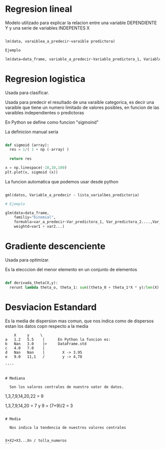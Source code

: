 # Regresion lineal

  Modelo utilizado para explicar la relacion entre una variable DEPENDIENTE Y y una serie de variables INDEPENTES X

```python

lm(data, varaiblea_a_predecir~varaible predictora)

Ejemplo

lm(data=data_frame, variable_a_predecir~Variable_predictora_1, Variable_predictora_2...Variable_predictora_N)

```


# Regresion logistica

Usada para clasificar.

Usada para predecir el resultado de una varaible categorica, es decir una varaible que tiene un numero limitado de valores posibles,
en funcion de las varaibles independientes o predictoras

En Python se define como funcion "sigmoind"

La definicion manual sería

```python

def sigmoid (array):
  res = 1/( 1 + np (-array) )
  
  return res

x = np.linespace(-10,10,100)
plt.plot(x, sigmoid (x))

```

La funcion automatica que podemos usar desde python

```python

gml(datos, Variable_a_predecir ~ lista_varialbes_predictoria)

# Ejemplo

glm(data=data_frame, 
    familiy="binomial",
    formukla=var_a_predecir~Var_predictora_1, Var_predictora_2....,Var_predictora_N,
    weightd=var1 + var2...)
```


# Gradiente descenciente

Usada para optimizar.

Es la elecccion del menor elemento en un conjunto de elementos

```Python

def derivada_theta(X,y):
  rerunt lambda theta_o, theta_1: sum((theta_0 + theta_1*X * y)/len(X)

```


# Desviacion Estandard

  Es la media de dispersion mas comun, que nos indica como de dispersos estan los datos copn respecto a la media
  
  ```
      X     y     \
  a   1.2   5.5    |      En Python la funcion es:
  b   Nan   3.0    |>     DataFrame.std
  c   4.0   7.0    |
  d   Nan   Nan    |        X -> 3.95
  e   9.0   11,1   /        y -> 4,78
 
 ''''
  
  
  # Mediana
  
    Son los valores centrales de nuestro vator de datos.
  
  ```
  1,3,7,9,14,20,22 = 9
  
  1,3,7,9,14,20 = 7 y 9 = (7+9)/2 = 3
  ```
  
  # Media
  
    Nos indica la tendencia de nuestros valores centrales
   
   ```
    X+X2+X3...Xn / tolla_numeros
    ```
   
